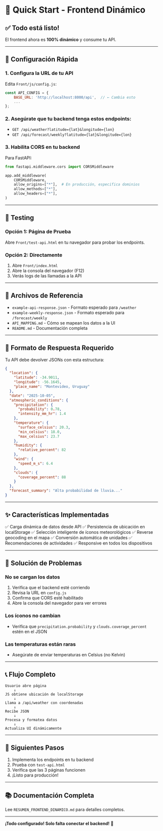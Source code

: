 # 🚀 Quick Start - Frontend Dinámico

## ✅ Todo está listo!

El frontend ahora es **100% dinámico** y consume tu API.

---

## 🔧 Configuración Rápida

### 1. Configura la URL de tu API

Edita `Front/js/config.js`:

```javascript
const API_CONFIG = {
    BASE_URL: 'http://localhost:8000/api',  // ← Cambia esto
    ...
};
```

### 2. Asegúrate que tu backend tenga estos endpoints:

- `GET /api/weather?latitude={lat}&longitude={lon}`
- `GET /api/forecast/weekly?latitude={lat}&longitude={lon}`

### 3. Habilita CORS en tu backend

Para FastAPI:
```python
from fastapi.middleware.cors import CORSMiddleware

app.add_middleware(
    CORSMiddleware,
    allow_origins=["*"],  # En producción, especifica dominios
    allow_methods=["*"],
    allow_headers=["*"],
)
```

---

## 🧪 Testing

### Opción 1: Página de Prueba
Abre `Front/test-api.html` en tu navegador para probar los endpoints.

### Opción 2: Directamente
1. Abre `Front/index.html`
2. Abre la consola del navegador (F12)
3. Verás logs de las llamadas a la API

---

## 📁 Archivos de Referencia

- `example-api-response.json` - Formato esperado para `/weather`
- `example-weekly-response.json` - Formato esperado para `/forecast/weekly`
- `API_MAPPING.md` - Cómo se mapean los datos a la UI
- `README.md` - Documentación completa

---

## 🎯 Formato de Respuesta Requerido

Tu API debe devolver JSONs con esta estructura:

```json
{
  "location": {
    "latitude": -34.9011,
    "longitude": -56.1645,
    "place_name": "Montevideo, Uruguay"
  },
  "date": "2025-10-05",
  "atmospheric_conditions": {
    "precipitation": {
      "probability": 0.78,
      "intensity_mm_hr": 1.4
    },
    "temperature": {
      "surface_celsius": 20.3,
      "min_celsius": 18.0,
      "max_celsius": 23.7
    },
    "humidity": {
      "relative_percent": 82
    },
    "wind": {
      "speed_m_s": 6.4
    },
    "clouds": {
      "coverage_percent": 88
    }
  },
  "forecast_summary": "Alta probabilidad de lluvia..."
}
```

---

## ✨ Características Implementadas

✅ Carga dinámica de datos desde API
✅ Persistencia de ubicación en localStorage
✅ Selección inteligente de íconos meteorológicos
✅ Reverse geocoding en el mapa
✅ Conversión automática de unidades
✅ Recomendaciones de actividades
✅ Responsive en todos los dispositivos

---

## 🐛 Solución de Problemas

### No se cargan los datos
1. Verifica que el backend esté corriendo
2. Revisa la URL en `config.js`
3. Confirma que CORS esté habilitado
4. Abre la consola del navegador para ver errores

### Los íconos no cambian
- Verifica que `precipitation.probability` y `clouds.coverage_percent` estén en el JSON

### Las temperaturas están raras
- Asegúrate de enviar temperaturas en Celsius (no Kelvin)

---

## 📞 Flujo Completo

```
Usuario abre página
    ↓
JS obtiene ubicación de localStorage
    ↓
Llama a /api/weather con coordenadas
    ↓
Recibe JSON
    ↓
Procesa y formatea datos
    ↓
Actualiza UI dinámicamente
```

---

## 🎉 Siguientes Pasos

1. Implementa los endpoints en tu backend
2. Prueba con `test-api.html`
3. Verifica que las 3 páginas funcionen
4. ¡Listo para producción!

---

## 📚 Documentación Completa

Lee `RESUMEN_FRONTEND_DINAMICO.md` para detalles completos.

---

**¡Todo configurado! Solo falta conectar el backend!** 🚀
